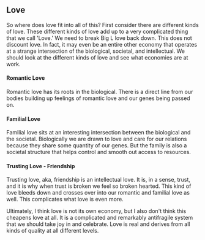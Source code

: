 
## Love

So where does love fit into all of this? First consider there are different kinds of love. These different kinds of love add up to a very complicated thing that we call 'Love.' We need to break Big L love back down.  This does not discount love. In fact, it may even be an entire other economy that operates at a strange intersection of the biological, societal, and intellectual. We should look at the different kinds of love and see what economies are at work.

#### Romantic Love

Romantic love has its roots in the biological. There is a direct line from our bodies building up feelings of romantic love and our genes being passed on.

#### Familial Love

Familial love sits at an interesting intersection between the biological and the societal. Biologically we are drawn to love and care for our relations because they share some quantity of our genes. But the family is also a societal structure that helps control and smooth out access to resources.

#### Trusting Love - Friendship

Trusting love, aka, friendship is an intellectual love. It is, in a sense, trust, and it is why when trust is broken we feel so broken hearted. This kind of love bleeds down and crosses over into our romantic and familial love as well. This complicates what love is even more.

Ultimately, I think love is not its own economy, but I also don't think this cheapens love at all. It is a complicated and remarkably antifragile system that we should take joy in and celebrate. Love is real and derives from all kinds of quality at all different levels.
